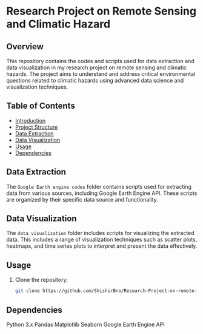 # Research Project on Remote Sensing and Climatic Hazard

## Overview
This repository contains the codes and scripts used for data extraction and data visualization in my research project on remote sensing and climatic hazards. The project aims to understand and address critical environmental questions related to climatic hazards using advanced data science and visualization techniques.

## Table of Contents
- [Introduction](#introduction)
- [Project Structure](#project-structure)
- [Data Extraction](#data-extraction)
- [Data Visualization](#data-visualization)
- [Usage](#usage)
- [Dependencies](#dependencies)


## Data Extraction
The `Google Earth engine codes` folder contains scripts used for extracting data from various sources, including Google Earth Engine API. These scripts are organized by their specific data source and functionality.

## Data Visualization
The `data_visualization` folder includes scripts for visualizing the extracted data. This includes a range of visualization techniques such as scatter plots, heatmaps, and time series plots to interpret and present the data effectively.

## Usage
1. Clone the repository:
   ```sh
   git clone https://github.com/ShishirBro/Research-Project-on-remote-sensing-and-climatic-hazard.git

## Dependencies
 Python 3.x
 Pandas
 Matplotlib
 Seaborn
 Google Earth Engine API
